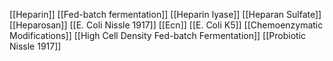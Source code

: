 [[Heparin]]
[[Fed-batch fermentation]]
[[Heparin lyase]]
[[Heparan Sulfate]]
[[Heparosan]]
[[E. Coli Nissle 1917]]
[[Ecn]]
[[E. Coli K5]]
[[Chemoenzymatic Modifications]]
[[High Cell Density Fed-batch Fermentation]]
[[Probiotic Nissle 1917]]
